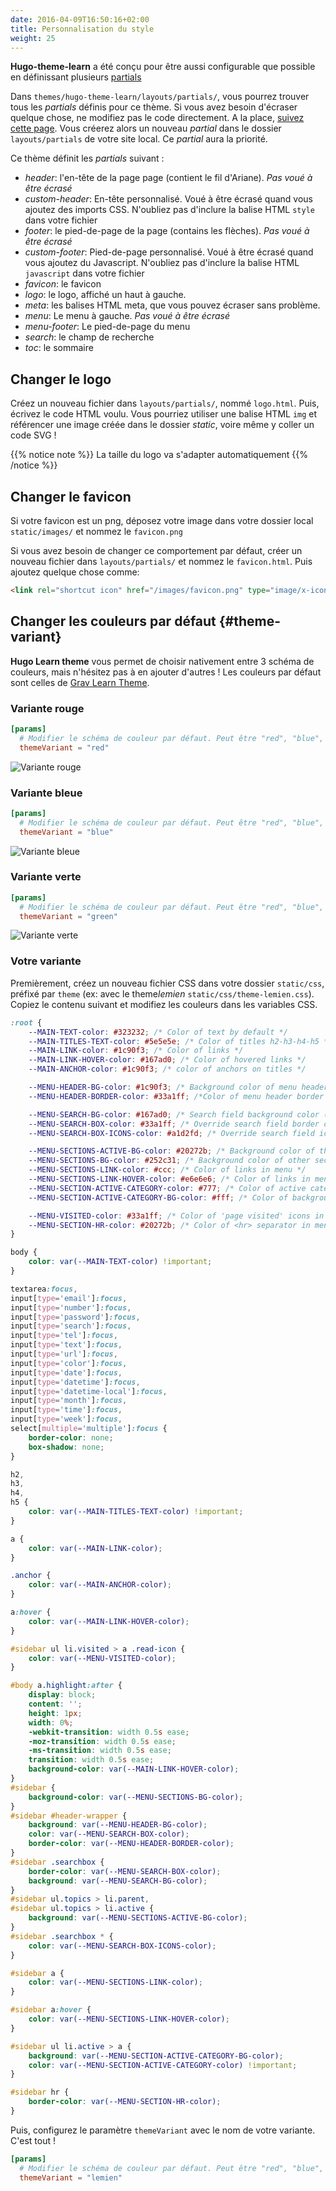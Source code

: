 ```yaml
---
date: 2016-04-09T16:50:16+02:00
title: Personnalisation du style
weight: 25
---
```


**Hugo-theme-learn** a été conçu pour être aussi configurable que possible en définissant plusieurs [partials](https://gohugo.io/templates/partials/)

Dans `themes/hugo-theme-learn/layouts/partials/`, vous pourrez trouver tous les _partials_ définis pour ce thème. Si vous avez besoin d'écraser quelque chose, ne modifiez pas le code directement. A la place, [suivez cette page](https://gohugo.io/themes/customizing/). Vous créerez alors un nouveau _partial_ dans le dossier `layouts/partials` de votre site local. Ce _partial_ aura la priorité.

Ce thème définit les _partials_ suivant :

-   _header_: l'en-tête de la page page (contient le fil d'Ariane). _Pas voué à être écrasé_
-   _custom-header_: En-tête personnalisé. Voué à être écrasé quand vous ajoutez des imports CSS. N'oubliez pas d'inclure la balise HTML `style` dans votre fichier
-   _footer_: le pied-de-page de la page (contains les flèches). _Pas voué à être écrasé_
-   _custom-footer_: Pied-de-page personnalisé. Voué à être écrasé quand vous ajoutez du Javascript. N'oubliez pas d'inclure la balise HTML `javascript` dans votre fichier
-   _favicon_: le favicon
-   _logo_: le logo, affiché un haut à gauche.
-   _meta_: les balises HTML meta, que vous pouvez écraser sans problème.
-   _menu_: Le menu à gauche. _Pas voué à être écrasé_
-   _menu-footer_: Le pied-de-page du menu
-   _search_: le champ de recherche
-   _toc_: le sommaire

## Changer le logo

Créez un nouveau fichier dans `layouts/partials/`, nommé `logo.html`. Puis, écrivez le code HTML voulu.
Vous pourriez utiliser une balise HTML `img` et référencer une image créée dans le dossier _static_, voire même y coller un code SVG !

{{% notice note %}}
La taille du logo va s'adapter automatiquement
{{% /notice %}}

## Changer le favicon

Si votre favicon est un png, déposez votre image dans votre dossier local `static/images/` et nommez le `favicon.png`

Si vous avez besoin de changer ce comportement par défaut, créer un nouveau fichier dans `layouts/partials/` et nommez le `favicon.html`. Puis ajoutez quelque chose comme:

```html
<link rel="shortcut icon" href="/images/favicon.png" type="image/x-icon" />
```

## Changer les couleurs par défaut {#theme-variant}

**Hugo Learn theme** vous permet de choisir nativement entre 3 schéma de couleurs, mais n'hésitez pas à en ajouter d'autres ! Les couleurs par défaut sont celles de [Grav Learn Theme](https://learn.getgrav.org/).

### Variante rouge

```toml
[params]
  # Modifier le schéma de couleur par défaut. Peut être "red", "blue", "green".
  themeVariant = "red"
```

![Variante rouge](/en/basics/style-customization/images/red-variant.png?width=60pc)

### Variante bleue

```toml
[params]
  # Modifier le schéma de couleur par défaut. Peut être "red", "blue", "green".
  themeVariant = "blue"
```

![Variante bleue](/en/basics/style-customization/images/blue-variant.png?width=60pc)

### Variante verte

```toml
[params]
  # Modifier le schéma de couleur par défaut. Peut être "red", "blue", "green".
  themeVariant = "green"
```

![Variante verte](/en/basics/style-customization/images/green-variant.png?width=60pc)

### Votre variante

Premièrement, créez un nouveau fichier CSS dans votre dossier `static/css`, préfixé par `theme` (ex: avec le theme*lemien* `static/css/theme-lemien.css`). Copiez le contenu suivant et modifiez les couleurs dans les variables CSS.

```css
:root {
	--MAIN-TEXT-color: #323232; /* Color of text by default */
	--MAIN-TITLES-TEXT-color: #5e5e5e; /* Color of titles h2-h3-h4-h5 */
	--MAIN-LINK-color: #1c90f3; /* Color of links */
	--MAIN-LINK-HOVER-color: #167ad0; /* Color of hovered links */
	--MAIN-ANCHOR-color: #1c90f3; /* color of anchors on titles */

	--MENU-HEADER-BG-color: #1c90f3; /* Background color of menu header */
	--MENU-HEADER-BORDER-color: #33a1ff; /*Color of menu header border */

	--MENU-SEARCH-BG-color: #167ad0; /* Search field background color (by default borders + icons) */
	--MENU-SEARCH-BOX-color: #33a1ff; /* Override search field border color */
	--MENU-SEARCH-BOX-ICONS-color: #a1d2fd; /* Override search field icons color */

	--MENU-SECTIONS-ACTIVE-BG-color: #20272b; /* Background color of the active section and its childs */
	--MENU-SECTIONS-BG-color: #252c31; /* Background color of other sections */
	--MENU-SECTIONS-LINK-color: #ccc; /* Color of links in menu */
	--MENU-SECTIONS-LINK-HOVER-color: #e6e6e6; /* Color of links in menu, when hovered */
	--MENU-SECTION-ACTIVE-CATEGORY-color: #777; /* Color of active category text */
	--MENU-SECTION-ACTIVE-CATEGORY-BG-color: #fff; /* Color of background for the active category (only) */

	--MENU-VISITED-color: #33a1ff; /* Color of 'page visited' icons in menu */
	--MENU-SECTION-HR-color: #20272b; /* Color of <hr> separator in menu */
}

body {
	color: var(--MAIN-TEXT-color) !important;
}

textarea:focus,
input[type='email']:focus,
input[type='number']:focus,
input[type='password']:focus,
input[type='search']:focus,
input[type='tel']:focus,
input[type='text']:focus,
input[type='url']:focus,
input[type='color']:focus,
input[type='date']:focus,
input[type='datetime']:focus,
input[type='datetime-local']:focus,
input[type='month']:focus,
input[type='time']:focus,
input[type='week']:focus,
select[multiple='multiple']:focus {
	border-color: none;
	box-shadow: none;
}

h2,
h3,
h4,
h5 {
	color: var(--MAIN-TITLES-TEXT-color) !important;
}

a {
	color: var(--MAIN-LINK-color);
}

.anchor {
	color: var(--MAIN-ANCHOR-color);
}

a:hover {
	color: var(--MAIN-LINK-HOVER-color);
}

#sidebar ul li.visited > a .read-icon {
	color: var(--MENU-VISITED-color);
}

#body a.highlight:after {
	display: block;
	content: '';
	height: 1px;
	width: 0%;
	-webkit-transition: width 0.5s ease;
	-moz-transition: width 0.5s ease;
	-ms-transition: width 0.5s ease;
	transition: width 0.5s ease;
	background-color: var(--MAIN-LINK-HOVER-color);
}
#sidebar {
	background-color: var(--MENU-SECTIONS-BG-color);
}
#sidebar #header-wrapper {
	background: var(--MENU-HEADER-BG-color);
	color: var(--MENU-SEARCH-BOX-color);
	border-color: var(--MENU-HEADER-BORDER-color);
}
#sidebar .searchbox {
	border-color: var(--MENU-SEARCH-BOX-color);
	background: var(--MENU-SEARCH-BG-color);
}
#sidebar ul.topics > li.parent,
#sidebar ul.topics > li.active {
	background: var(--MENU-SECTIONS-ACTIVE-BG-color);
}
#sidebar .searchbox * {
	color: var(--MENU-SEARCH-BOX-ICONS-color);
}

#sidebar a {
	color: var(--MENU-SECTIONS-LINK-color);
}

#sidebar a:hover {
	color: var(--MENU-SECTIONS-LINK-HOVER-color);
}

#sidebar ul li.active > a {
	background: var(--MENU-SECTION-ACTIVE-CATEGORY-BG-color);
	color: var(--MENU-SECTION-ACTIVE-CATEGORY-color) !important;
}

#sidebar hr {
	border-color: var(--MENU-SECTION-HR-color);
}
```

Puis, configurez le paramètre `themeVariant` avec le nom de votre variante. C'est tout !

```toml
[params]
  # Modifier le schéma de couleur par défaut. Peut être "red", "blue", "green".
  themeVariant = "lemien"
```
